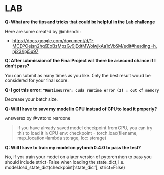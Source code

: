 # LAB

**Q: What are the tips and tricks that could be helpful in the Lab challenge**

  Here are some created by @mhendri:
    
-   https://docs.google.com/document/d/1-MCDPOejsn2hq9EoBzMpzGv9jEdtMWoIwjkAa1cVbSM/edit#heading=h.nj23sjpj5u97

**Q: After submission of the Final Project will there be a second chance if I don’t pass?**

  You can submit as many times as you like. Only the best result would be considered for your final score.

**Q: I got this error: `"RuntimeError: cuda runtime error (2) : out of memory`**

  Decrease your batch size.

**Q: Will I have to save my model in CPU instead of GPU to load it properly?**

  Answered by @Vittorio Nardone

  >If you have already saved model checkpoint from GPU, you can try this to load it in CPU env: checkpoint = torch.load(filename, map_location=lambda storage, loc: storage)

**Q: Will I have to train my model on pytorch 0.4.0 to pass the test?**

No, if you train your model on a later version of pytorch then to pass you should include strict=False when loading the state_dict, i.e. 
model.load_state_dict(checkpoint[‘state_dict’], strict=False)

